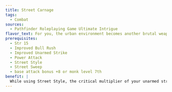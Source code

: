 ```yaml
---
title: Street Carnage
tags:
  - Combat
sources:
  - Pathfinder Roleplaying Game Ultimate Intrigue
flavor_text: For you, the urban environment becomes another brutal weapon you can use to shred flesh and break bones.
prerequisites:
  - Str 15
  - Improved Bull Rush
  - Improved Unarmed Strike
  - Power Attack
  - Street Style
  - Street Sweep
  - base attack bonus +8 or monk level 7th
benefit: |
  While using Street Style, the critical multiplier of your unarmed strikes becomes ×3, instead of ×2.
---
```


